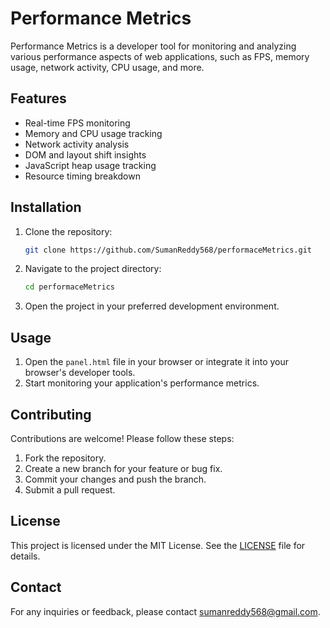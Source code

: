 # Performance Metrics

Performance Metrics is a developer tool for monitoring and analyzing various performance aspects of web applications, such as FPS, memory usage, network activity, CPU usage, and more.

## Features

- Real-time FPS monitoring
- Memory and CPU usage tracking
- Network activity analysis
- DOM and layout shift insights
- JavaScript heap usage tracking
- Resource timing breakdown

## Installation

1. Clone the repository:
   ```bash
   git clone https://github.com/SumanReddy568/performaceMetrics.git
   ```
2. Navigate to the project directory:
   ```bash
   cd performaceMetrics
   ```
3. Open the project in your preferred development environment.

## Usage

1. Open the `panel.html` file in your browser or integrate it into your browser's developer tools.
2. Start monitoring your application's performance metrics.

## Contributing

Contributions are welcome! Please follow these steps:

1. Fork the repository.
2. Create a new branch for your feature or bug fix.
3. Commit your changes and push the branch.
4. Submit a pull request.

## License

This project is licensed under the MIT License. See the [LICENSE](LICENSE) file for details.

## Contact

For any inquiries or feedback, please contact [sumanreddy568@gmail.com](mailto:sumanreddy568@gmail.com).
